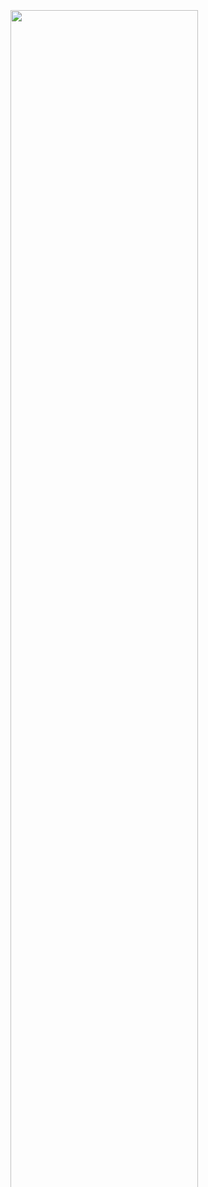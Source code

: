 <div class="float-end" style="width: 300px">
  <div class="overlay-container">
    <div class="overlay-box" style="left: 66%; top: 0%; height: 37%; width: 35%"></div>
    <div class="overlay-box" style="left: 0%; top: 54%; height: 16%; width: 100%"></div>
    <img src="~/pages/basics/stack/assets/show-interact-edit.png" width="100%">
  </div>
  <div class="overlay-description">
    You are here. Learn about the [stack](xref:Basics.Index).
  </div>
</div>
